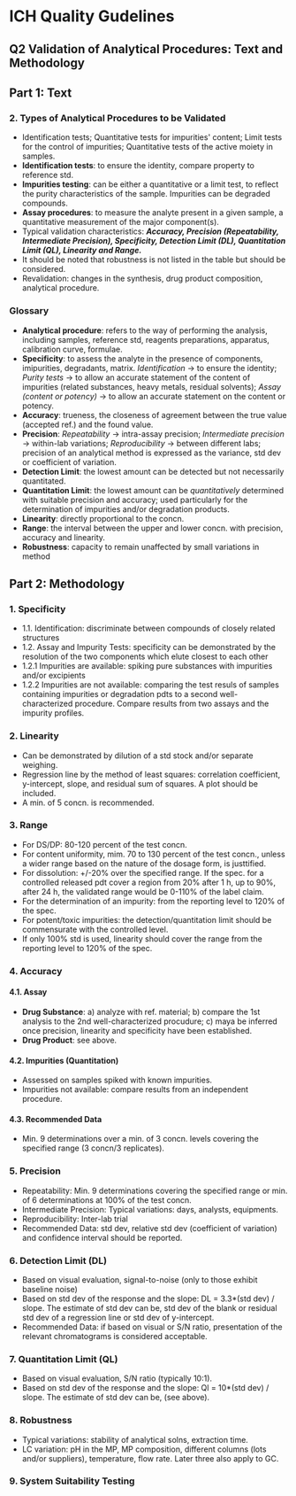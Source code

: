 # ICH Quality Gudelines
## Q2 Validation of Analytical Procedures: Text and Methodology
## Part 1: Text
### 2. Types of Analytical Procedures to be Validated
* Identification tests; Quantitative tests for impurities' content; Limit tests for the control of impurities; Quantitative tests of the active moiety in samples. 
* **Identification tests**: to ensure the identity, compare property to reference std.
* **Impurities testing**: can be either a quantitative or a limit test, to reflect the purity characteristics of the sample. Impurities can be degraded compounds.  
* **Assay procedures**: to measure the analyte present in a given sample, a quantitative measurement of the major component(s).
* Typical validation characteristics: **_Accuracy, Precision (Repeatability, Intermediate Precision), Specificity, Detection Limit (DL), Quantitation Limit (QL), Linearity and Range._**
* It should be noted that robustness is not listed in the table but should be considered.
* Revalidation: changes in the synthesis, drug product composition, analytical procedure.
### Glossary
* **Analytical procedure**: refers to the way of performing the analysis, including samples, reference std, reagents preparations, apparatus, calibration curve, formulae.
* **Specificity**: to assess the analyte in the presence of components, imipurities, degradants, matrix. _Identification_ -> to ensure the identity; _Purity tests_ -> to allow an accurate statement of the content of impurities (related substances, heavy metals, residual solvents); _Assay (content or potency)_ -> to allow an accurate statement on the content or potency.
* **Accuracy**: trueness, the closeness of agreement between the true value (accepted ref.) and the found value.
* **Precision**: _Repeatability_ -> intra-assay precision; _Intermediate precision_ -> within-lab variations; _Reproducibility_ -> between different labs; precision of an analytical method is expressed as the variance, std dev or coefficient of variation.
* **Detection Limit**: the lowest amount can be detected but not necessarily quantitated. 
* **Quantitation Limit**: the lowest amount can be _quantitatively_ determined with suitable precision and accuracy; used particularly for the determination of impurities and/or degradation products. 
* **Linearity**: directly proportional to the concn.
* **Range**: the interval between the upper and lower concn. with precision, accuracy and linearity.
* **Robustness**: capacity to remain unaffected by small variations in method

## Part 2: Methodology
### 1. Specificity
* 1.1. Identification: discriminate between compounds of closely related structures
* 1.2. Assay and Impurity Tests: specificity can be demonstrated by the resolution of the two components which elute closest to each other
* 1.2.1 Impurities are available: spiking pure substances with impurities and/or excipients 
* 1.2.2 Impurities are not available: comparing the test resuls of samples containing impurities or degradation pdts to a second well-characterized procedure. Compare results from two assays and the impurity profiles.
### 2. Linearity
* Can be demonstrated by dilution of a std stock and/or separate weighing.
* Regression line by the method of least squares: correlation coefficient, y-intercept, slope, and residual sum of squares. A plot should be included. 
* A min. of 5 concn. is recommended.
### 3. Range
* For DS/DP: 80-120 percent of the test concn.
* For content uniformity, mim. 70 to 130 percent of the test concn., unless a wider range based on the nature of the dosage form, is justtified.
* For dissolution: +/-20% over the specified range. If the spec. for a controlled released pdt cover a region from 20% after 1 h, up to 90%, after 24 h, the validated range would be 0-110% of the label claim. 
* For the determination of an impurity: from the reporting level to 120% of the spec.
* For potent/toxic impurities: the detection/quantitation limit should be commensurate with the controlled level. 
* If only 100% std is used, linearity should cover the range from the reporting level to 120% of the spec.
### 4. Accuracy
#### 4.1. Assay
*  **Drug Substance**: a) analyze with ref. material; b) compare the 1st analysis to the 2nd well-characterized procudure; c) maya be inferred once precision, linearity and specificity have been established.
* **Drug Product**: see above.
#### 4.2. Impurities (Quantitation)
* Assessed on samples spiked with known impurities.
* Impurities not available: compare results from an independent procedure.
#### 4.3. Recommended Data
* Min. 9 determinations over a min. of 3 concn. levels covering the specified range (3 concn/3 replicates).
### 5. Precision
* Repeatability: Min. 9 determinations covering the specified range or min. of 6 determinations at 100% of the test concn.
* Intermediate Precision: Typical variations: days, analysts, equipments. 
* Reproducibility: Inter-lab trial
* Recommended Data: std dev, relative std dev (coefficient of variation) and confidence interval should be reported. 
### 6. Detection Limit (DL)
* Based on visual evaluation, signal-to-noise (only to those exhibit baseline noise)
* Based on std dev of the response and the slope: DL = 3.3*(std dev) / slope. The estimate of std dev can be, std dev of the blank or residual std dev of a regression line or std dev of y-intercept. 
* Recommended Data: if based on visual or S/N ratio, presentation of the relevant chromatograms is considered acceptable.
### 7. Quantitation Limit (QL)
* Based on visual evaluation, S/N ratio (typically 10:1).
* Based on std dev of the response and the slope: Ql = 10*(std dev) / slope. The estimate of std dev can be, (see above).
### 8. Robustness
* Typical variations: stability of analytical solns, extraction time.
* LC variation: pH in the MP, MP composition, different columns (lots and/or suppliers), temperature, flow rate. Later three also apply to GC.
### 9. System Suitability Testing




